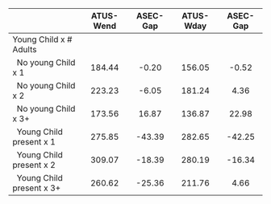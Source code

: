 
|                      |    ATUS-Wend |     ASEC-Gap |    ATUS-Wday |     ASEC-Gap |
| -------------------- | :----------: | :----------: | :----------: | :----------: |
| Young Child x # Adults |              |              |              |              |
| &nbsp;&nbsp;No young Child x 1 |       184.44 |        -0.20 |       156.05 |        -0.52 |
| &nbsp;&nbsp;No young Child x 2 |       223.23 |        -6.05 |       181.24 |         4.36 |
| &nbsp;&nbsp;No young Child x 3+ |       173.56 |        16.87 |       136.87 |        22.98 |
| &nbsp;&nbsp;Young Child present x 1 |       275.85 |       -43.39 |       282.65 |       -42.25 |
| &nbsp;&nbsp;Young Child present x 2 |       309.07 |       -18.39 |       280.19 |       -16.34 |
| &nbsp;&nbsp;Young Child present x 3+ |       260.62 |       -25.36 |       211.76 |         4.66 |

